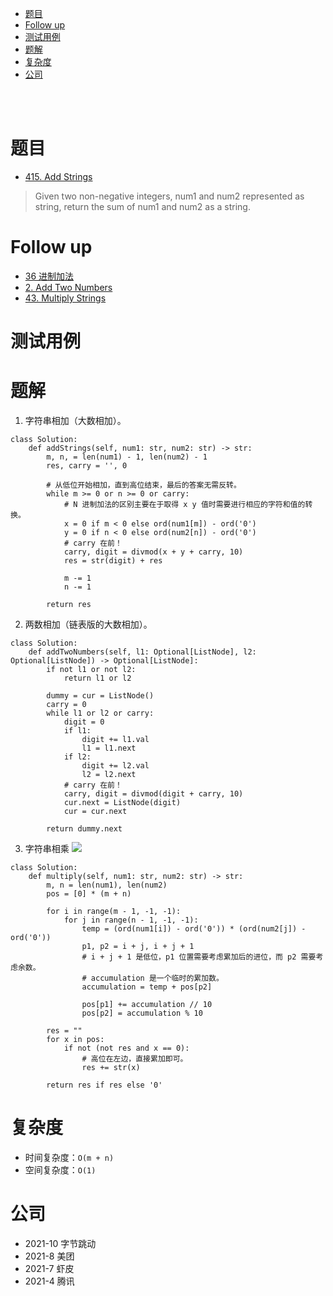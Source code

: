 - [题目](#题目)
- [Follow up](#follow-up)
- [测试用例](#测试用例)
- [题解](#题解)
- [复杂度](#复杂度)
- [公司](#公司)

</br></br>

# 题目
- [415. Add Strings](https://leetcode.com/problems/add-strings/)
> Given two non-negative integers, num1 and num2 represented as string, return the sum of num1 and num2 as a string.

# Follow up
- [36 进制加法](https://leetcode-cn.com/circle/discuss/I8NZUx/)
- [2. Add Two Numbers](https://leetcode.com/problems/add-two-numbers/)
- [43. Multiply Strings](https://leetcode.com/problems/multiply-strings/discuss/17605/Easiest-JAVA-Solution-with-Graph-Explanation)

# 测试用例

# 题解
1. 字符串相加（大数相加）。
```
class Solution:
    def addStrings(self, num1: str, num2: str) -> str:
        m, n, = len(num1) - 1, len(num2) - 1
        res, carry = '', 0
        
        # 从低位开始相加，直到高位结束，最后的答案无需反转。
        while m >= 0 or n >= 0 or carry:
            # N 进制加法的区别主要在于取得 x y 值时需要进行相应的字符和值的转换。
            x = 0 if m < 0 else ord(num1[m]) - ord('0')
            y = 0 if n < 0 else ord(num2[n]) - ord('0')
            # carry 在前！
            carry, digit = divmod(x + y + carry, 10)
            res = str(digit) + res
            
            m -= 1
            n -= 1
            
        return res
```
2. 两数相加（链表版的大数相加）。
```
class Solution:
    def addTwoNumbers(self, l1: Optional[ListNode], l2: Optional[ListNode]) -> Optional[ListNode]:
        if not l1 or not l2:
            return l1 or l2

        dummy = cur = ListNode()
        carry = 0
        while l1 or l2 or carry:
            digit = 0
            if l1:
                digit += l1.val
                l1 = l1.next
            if l2:
                digit += l2.val
                l2 = l2.next
            # carry 在前！
            carry, digit = divmod(digit + carry, 10)
            cur.next = ListNode(digit)
            cur = cur.next

        return dummy.next
```
3. 字符串相乘
![](https://drscdn.500px.org/photo/130178585/m%3D2048/300d71f784f679d5e70fadda8ad7d68f)
```
class Solution:
    def multiply(self, num1: str, num2: str) -> str:
        m, n = len(num1), len(num2)
        pos = [0] * (m + n)

        for i in range(m - 1, -1, -1):
            for j in range(n - 1, -1, -1):
                temp = (ord(num1[i]) - ord('0')) * (ord(num2[j]) - ord('0')) 
                p1, p2 = i + j, i + j + 1
                # i + j + 1 是低位，p1 位置需要考虑累加后的进位，而 p2 需要考虑余数。
                # accumulation 是一个临时的累加数。
                accumulation = temp + pos[p2]  

                pos[p1] += accumulation // 10
                pos[p2] = accumulation % 10

        res = ""
        for x in pos:
            if not (not res and x == 0):
                # 高位在左边，直接累加即可。
                res += str(x) 

        return res if res else '0'
```

# 复杂度
- 时间复杂度：`O(m + n)`
- 空间复杂度：`O(1)`

# 公司
- 2021-10 字节跳动
- 2021-8 美团
- 2021-7 虾皮
- 2021-4 腾讯
